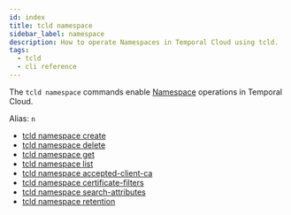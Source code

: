 ```yaml
---
id: index
title: tcld namespace
sidebar_label: namespace
description: How to operate Namespaces in Temporal Cloud using tcld.
tags:
  - tcld
  - cli reference
---
```


The `tcld namespace` commands enable [Namespace](/concepts/what-is-a-namespace) operations in Temporal Cloud.

Alias: `n`

- [tcld namespace create](/cloud/tcld/namespace/create)
- [tcld namespace delete](/cloud/tcld/namespace/delete)
- [tcld namespace get](/cloud/tcld/namespace/get)
- [tcld namespace list](/cloud/tcld/namespace/list)
- [tcld namespace accepted-client-ca](/cloud/tcld/namespace/accepted-client-ca/index)
- [tcld namespace certificate-filters](/cloud/tcld/namespace/certificate-filters/index)
- [tcld namespace search-attributes](/cloud/tcld/namespace/search-attributes/index)
- [tcld namespace retention](/cloud/tcld/namespace/retention/index)
